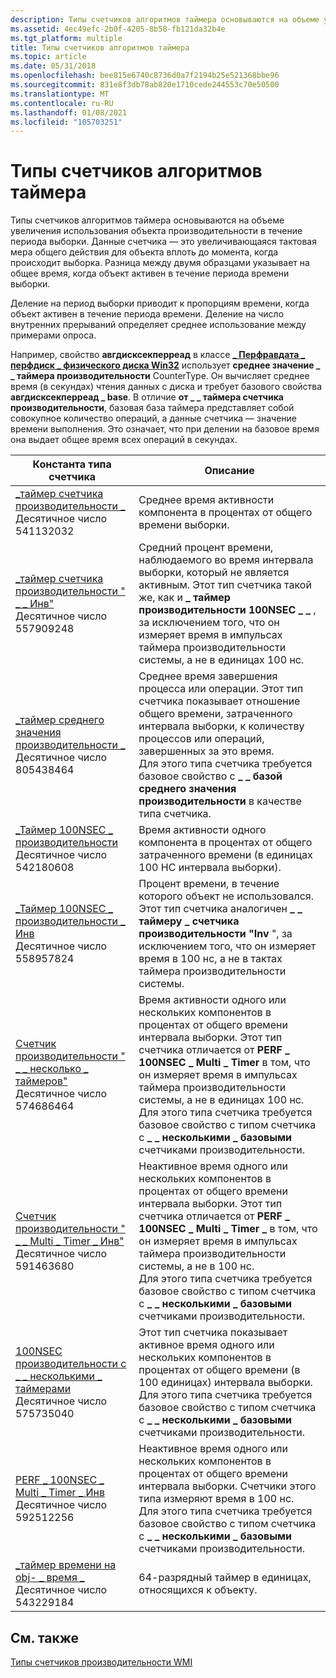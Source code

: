 ```yaml
---
description: Типы счетчиков алгоритмов таймера основываются на объеме увеличения использования объекта производительности в течение периода выборки.
ms.assetid: 4ec49efc-2b0f-4205-8b58-fb121da32b4e
ms.tgt_platform: multiple
title: Типы счетчиков алгоритмов таймера
ms.topic: article
ms.date: 05/31/2018
ms.openlocfilehash: bee815e6740c8736d0a7f2194b25e521368bbe96
ms.sourcegitcommit: 831e8f3db78ab820e1710cede244553c70e50500
ms.translationtype: MT
ms.contentlocale: ru-RU
ms.lasthandoff: 01/08/2021
ms.locfileid: "105703251"
---
```

# <a name="timer-algorithm-counter-types"></a>Типы счетчиков алгоритмов таймера

Типы счетчиков алгоритмов таймера основываются на объеме увеличения использования объекта производительности в течение периода выборки. Данные счетчика — это увеличивающаяся тактовая мера общего действия для объекта вплоть до момента, когда происходит выборка. Разница между двумя образцами указывает на общее время, когда объект активен в течение периода времени выборки.

Деление на период выборки приводит к пропорциям времени, когда объект активен в течение периода времени. Деление на число внутренних прерываний определяет среднее использование между примерами опроса.

Например, свойство **авгдисксекперреад** в классе [**\_ Перфравдата \_ перфдиск \_ физического диска Win32**](/previous-versions//aa394308(v=vs.85)) использует **среднее значение \_ \_ таймера производительности** CounterType. Он вычисляет среднее время (в секундах) чтения данных с диска и требует базового свойства **авгдисксекперреад \_ base**. В отличие **от \_ \_ таймера счетчика производительности**, базовая база таймера представляет собой совокупное количество операций, а данные счетчика — значение времени выполнения. Это означает, что при делении на базовое время она выдает общее время всех операций в секундах.



| Константа типа счетчика                                                                                                      | Описание                                                                                                                                                                                                                                                                                                                                                                                          |
|----------------------------------------------------------------------------------------------------------------------------|------------------------------------------------------------------------------------------------------------------------------------------------------------------------------------------------------------------------------------------------------------------------------------------------------------------------------------------------------------------------------------------------------|
| [\_таймер счетчика производительности \_](/previous-versions/windows/it-pro/windows-server-2003/cc785636(v=ws.10))<br/> Десятичное число 541132032<br/>             | Среднее время активности компонента в процентах от общего времени выборки.<br/>                                                                                                                                                                                                                                                                                                         |
| [\_таймер счетчика производительности " \_ \_ Инв"](/previous-versions/windows/it-pro/windows-server-2003/cc785636(v=ws.10))<br/> Десятичное число 557909248<br/>        | Средний процент времени, наблюдаемого во время интервала выборки, который не является активным. Этот тип счетчика такой же, как и **\_ таймер производительности 100NSEC \_ \_** , за исключением того, что он измеряет время в импульсах таймера производительности системы, а не в единицах 100 нс.<br/>                                                                                                                       |
| [\_таймер среднего значения производительности \_](/previous-versions/windows/it-pro/windows-server-2003/cc785636(v=ws.10))<br/> Десятичное число 805438464<br/>             | Среднее время завершения процесса или операции. Этот тип счетчика показывает отношение общего времени, затраченного интервала выборки, к количеству процессов или операций, завершенных за это время.<br/> Для этого типа счетчика требуется базовое свойство с **\_ \_ базой среднего значения производительности** в качестве типа счетчика.<br/>                                                                         |
| [\_Таймер 100NSEC \_ производительности](/previous-versions/windows/it-pro/windows-server-2003/cc785636(v=ws.10))<br/> Десятичное число 542180608<br/>             | Время активности одного компонента в процентах от общего затраченного времени (в единицах 100 НС интервала выборки).<br/>                                                                                                                                                                                                                                                                          |
| [\_Таймер 100NSEC \_ производительности \_ Инв](/previous-versions/windows/it-pro/windows-server-2003/cc785636(v=ws.10))<br/> Десятичное число 558957824<br/>        | Процент времени, в течение которого объект не использовался. Этот тип счетчика аналогичен **\_ \_ таймеру \_ счетчика производительности "Inv** ", за исключением того, что он измеряет время в 100 нс, а не в тактах таймера производительности системы.<br/>                                                                                                                                                                                   |
| [Счетчик производительности " \_ \_ несколько \_ таймеров"](/previous-versions/windows/it-pro/windows-server-2003/cc785636(v=ws.10))<br/> Десятичное число 574686464<br/>      | Время активности одного или нескольких компонентов в процентах от общего времени интервала выборки. Этот тип счетчика отличается от **PERF \_ 100NSEC \_ Multi \_ Timer** в том, что он измеряет время в импульсах таймера производительности системы, а не в единицах 100 нс.<br/> Для этого типа счетчика требуется базовое свойство с типом счетчика с **\_ \_ несколькими \_ базовыми** счетчиками производительности.<br/>        |
| [Счетчик производительности " \_ \_ Multi \_ Timer \_ Инв"](/previous-versions/windows/it-pro/windows-server-2003/cc785636(v=ws.10))<br/> Десятичное число 591463680<br/> | Неактивное время одного или нескольких компонентов в процентах от общего времени интервала выборки. Этот тип счетчика отличается от **PERF \_ 100NSEC \_ Multi \_ Timer \_** в том, что он измеряет время в импульсах таймера производительности системы, а не в 100 нс.<br/> Для этого типа счетчика требуется базовое свойство с типом счетчика с **\_ \_ несколькими \_ базовыми** счетчиками производительности.<br/> |
| [100NSEC производительности с \_ \_ несколькими \_ таймерами](/previous-versions/windows/it-pro/windows-server-2003/cc785636(v=ws.10))<br/> Десятичное число 575735040<br/>      | Этот тип счетчика показывает активное время одного или нескольких компонентов в процентах от общего времени (в 100 единицах) интервала выборки.<br/> Для этого типа счетчика требуется базовое свойство с типом счетчика с **\_ \_ несколькими \_ базовыми** счетчиками производительности.<br/>                                                                                                                                     |
| [PERF \_ 100NSEC \_ Multi \_ Timer \_ Инв](/previous-versions/windows/it-pro/windows-server-2003/cc785636(v=ws.10))<br/> Десятичное число 592512256<br/> | Неактивное время одного или нескольких компонентов в процентах от общего времени интервала выборки. Счетчики этого типа измеряют время в 100 нс.<br/> Для этого типа счетчика требуется базовое свойство с типом счетчика с **\_ \_ несколькими \_ базовыми** счетчиками производительности.<br/>                                                                                                                          |
| [\_таймер времени на obj- \_ время \_](/previous-versions/windows/it-pro/windows-server-2003/cc785636(v=ws.10))<br/> Десятичное число 543229184<br/>           | 64-разрядный таймер в единицах, относящихся к объекту.<br/>                                                                                                                                                                                                                                                                                                                                                  |



 

## <a name="related-topics"></a>См. также

<dl> <dt>

[Типы счетчиков производительности WMI](wmi-performance-counter-types.md)
</dt> </dl>

 

